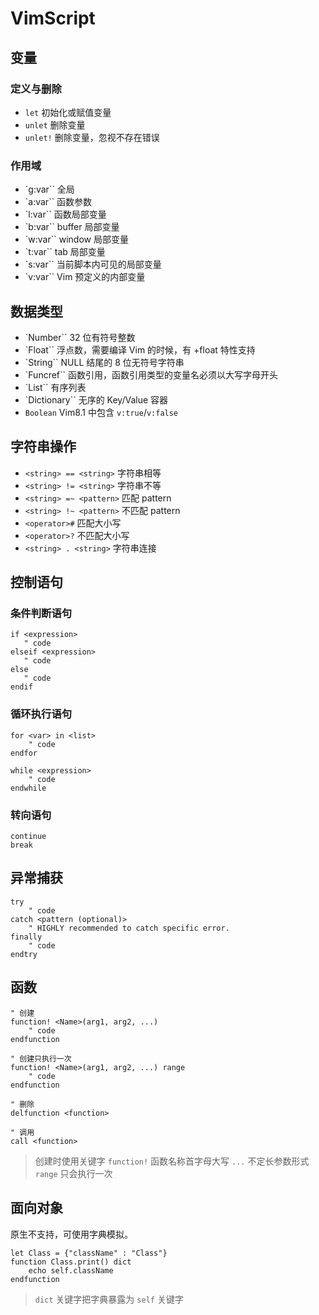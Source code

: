 # VimScript

## 变量

### 定义与删除

- `let`    初始化或赋值变量
- `unlet`  删除变量
- `unlet!` 删除变量，忽视不存在错误

### 作用域

- `g:var`` 全局
- `a:var`` 函数参数
- `l:var`` 函数局部变量
- `b:var`` buffer 局部变量
- `w:var`` window 局部变量
- `t:var`` tab 局部变量
- `s:var`` 当前脚本内可见的局部变量
- `v:var`` Vim 预定义的内部变量

## 数据类型

- `Number``     32 位有符号整数
- `Float``      浮点数，需要编译 Vim 的时候，有 +float 特性支持
- `String``     NULL 结尾的 8 位无符号字符串
- `Funcref``    函数引用，函数引用类型的变量名必须以大写字母开头
- `List``       有序列表
- `Dictionary`` 无序的 Key/Value 容器
- `Boolean`     Vim8.1 中包含 `v:true`/`v:false`

## 字符串操作

- `<string> == <string>`  字符串相等
- `<string> != <string>`  字符串不等
- `<string> =~ <pattern>` 匹配 pattern
- `<string> !~ <pattern>` 不匹配 pattern
- `<operator>#`           匹配大小写
- `<operator>?`           不匹配大小写
- `<string> . <string>`   字符串连接

## 控制语句

### 条件判断语句

```vim
if <expression>
   " code
elseif <expression>
   " code
else
   " code
endif
```

### 循环执行语句

```vim
for <var> in <list>
    " code
endfor

while <expression>
    " code
endwhile
```

### 转向语句

```vim
continue
break
```

## 异常捕获

```vim
try
    " code
catch <pattern (optional)>
    " HIGHLY recommended to catch specific error.
finally
    " code
endtry
```

## 函数

```vim
" 创建
function! <Name>(arg1, arg2, ...)
    " code
endfunction

" 创建只执行一次
function! <Name>(arg1, arg2, ...) range
    " code
endfunction

" 删除
delfunction <function>

" 调用
call <function>
```

> 创建时使用关键字 `function!`
> 函数名称首字母大写
> `...` 不定长参数形式
> `range` 只会执行一次

## 面向对象

原生不支持，可使用字典模拟。

```vim
let Class = {"className" : "Class"}
function Class.print() dict
    echo self.className
endfunction
```

> `dict` 关键字把字典暴露为 `self` 关键字
